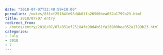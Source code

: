 ```yaml
---
date: "2018-07-07T22:48:59+10:00"
permalink: /notes/831ef25184fe98d4b61fa26900bea052a1799b23.html
title: 2018/07/07 entry
redirect_from:
- /notes/entry/2018/07/07/831ef25184fe98d4b61fa26900bea052a1799b23.html
categories:
- July
- 2018
- 7
---
```

